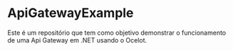 # ApiGatewayExample 
Este é um repositório que tem como objetivo demonstrar o funcionamento de uma Api Gateway em .NET usando o Ocelot.
